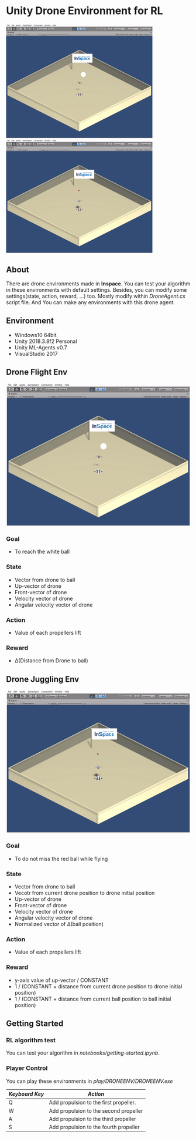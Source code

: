# **Unity Drone Environment for RL**

<img src="./resrc/drone_flight_iso.gif" width="400" />
<img src="./resrc/drone_juggling_iso.gif" width="400" />

## **About**

There are drone environments made in **Inspace**. You can test your algorithm in these environments  with default settings. Besides, you can modify some settings(state, action, reward, ...) too. Mostly modify within *DroneAgent.cs* script file. And You can make any environments with this drone agent.

## **Environment** 

* Windows10 64bit
* Unity 2018.3.8f2 Personal
* Unity ML-Agents v0.7
* VisualStudio 2017

## **Drone Flight Env**
<center><img src="./resrc/drone_flight_iso.gif" width="500" /></center>

### Goal
 - To reach the white ball
 
### State
 - Vector from drone to ball
 - Up-vector of drone
 - Front-vector of drone
 - Velocity vector of drone
 - Angular velocity vector of drone

### Action
 - Value of each propellers lift

### Reward
 - Δ(Distance from Drone to ball)

## **Drone Juggling Env**
<center><img src="./resrc/drone_juggling_iso.gif" width="500" /></center>

### Goal
 - To do not miss the red ball while flying

### State
 - Vector from drone to ball
 - Vecotr from current drone position to drone initial position
 - Up-vector of drone
 - Front-vector of drone
 - Velocity vector of drone
 - Angular velocity vector of drone
 - Normalized vector of Δ(ball position)
 
### Action
 - Value of each propellers lift

### Reward
 - y-axis value of up-vector / CONSTANT
 - 1 / (CONSTANT + distance from current drone position to drone initial position)
 - 1 / (CONSTANT + distance from current ball position to ball initial position)

## **Getting Started**

### RL algorithm test
 You can test your algorithm in *notebooks/getting-started.ipynb*.

### Player Control
 You can play these environments in *play/DRONEENV/DRONEENV.exe* 

| *Keyboard Key* | *Action* |
| --- | --- |
| Q | Add propulsion to the first propeller.  |
| W | Add propulsion to the second propeller |
| A | Add propulsion to the third propeller |
| S | Add propulsion to the fourth propeller |